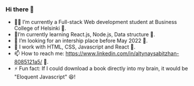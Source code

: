 ### Hi there 👋


- 👩‍🎓 I’m currently a Full-stack Web development student at Business College of Helsinki 🙂.
- 🌱I’m currently learning React.js, Node.js, Data structure 🙂.
- 👯 I’m looking for an intership place before May 2022 🙂.
- 💬 I work with HTML, CSS, Javascript and React 🙂.
- 📫 How to reach me: https://www.linkedin.com/in/altynaysabitzhan-8085121a5/ 🙂.
- ⚡ Fun fact: If I could download a book directly into my brain, it would be "Eloquent Javascript" 😆!



